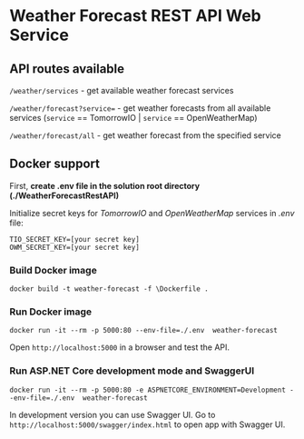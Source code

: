 ﻿# Weather Forecast REST API Web Service

## API routes available

`/weather/services` - get available weather forecast services

`/weather/forecast?service=` - get weather forecasts from all available services 
(`service` == TomorrowIO | `service` == OpenWeatherMap)

`/weather/forecast/all` - get weather forecast from the specified service

## Docker support

First, **create .env file in the solution root directory (./WeatherForecastRestAPI)**

Initialize secret keys for *TomorrowIO* and *OpenWeatherMap* services in *.env* file:

```dotenv
TIO_SECRET_KEY=[your secret key]
OWM_SECRET_KEY=[your secret key]
```

### Build Docker image
```shell
docker build -t weather-forecast -f \Dockerfile .
```

### Run Docker image
```shell
docker run -it --rm -p 5000:80 --env-file=./.env  weather-forecast
```

Open `http://localhost:5000` in a browser and test the API.

### Run ASP.NET Core development mode and SwaggerUI
```shell
docker run -it --rm -p 5000:80 -e ASPNETCORE_ENVIRONMENT=Development --env-file=./.env  weather-forecast
```

In development version you can use Swagger UI.
Go to `http://localhost:5000/swagger/index.html` to open app with Swagger UI.